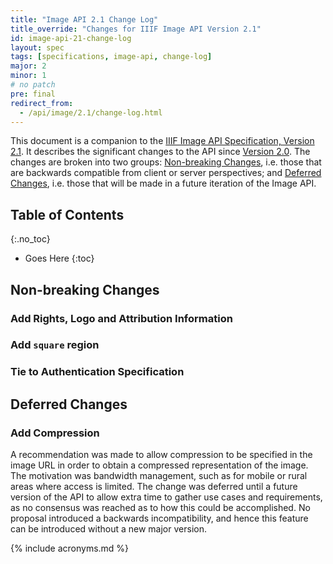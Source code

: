 ```yaml
---
title: "Image API 2.1 Change Log"
title_override: "Changes for IIIF Image API Version 2.1"
id: image-api-21-change-log
layout: spec
tags: [specifications, image-api, change-log]
major: 2
minor: 1
# no patch
pre: final
redirect_from:
  - /api/image/2.1/change-log.html
---
```


This document is a companion to the [IIIF Image API Specification, Version 2.1][api-21]. It describes the significant changes to the API since [Version 2.0][api-20]. The changes are broken into two groups: [Non-breaking Changes][non-breaking-changes], i.e. those that are backwards compatible from client or server perspectives; and [Deferred Changes][deferred-changes], i.e. those that will be made in a future iteration of the Image API.

## Table of Contents
{:.no_toc}

* Goes Here
{:toc}

## Non-breaking Changes

### Add Rights, Logo and Attribution Information

### Add `square` region

### Tie to Authentication Specification

## Deferred Changes

### Add Compression

A recommendation was made to allow compression to be specified in the image URL in order to obtain a compressed representation of the image.  The motivation was bandwidth management, such as for mobile or rural areas where access is limited.  The change was deferred until a future version of the API to allow extra time to gather use cases and requirements, as no consensus was reached as to how this could be accomplished.  No proposal introduced a backwards incompatibility, and hence this feature can be introduced without a new major version.

[api-21]: /api/image/2.1/ "Image API 2.1"
[api-compliance]: /api/image/2.0/#compliance-levels "Image API 6. Compliance Levels"
[api-20]: /api/image/2.0/ "Image API 2.0"
[non-breaking-changes]: #non-breaking-changes "Image API 2.0 Non-reaking Changes"
[deferred-changes]: #deferred-changes "Deferred Changes"

{% include acronyms.md %}
